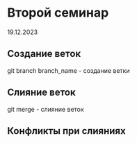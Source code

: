 # Второй семинар
19.12.2023
## Создание веток
git branch branch_name - создание ветки
## Слияние веток
git merge - слияние веток
## Конфликты при слияниях